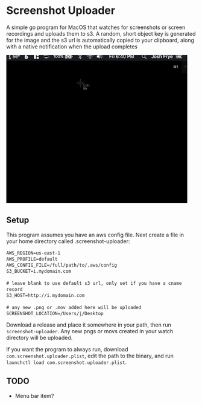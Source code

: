 # Screenshot Uploader

A simple go program for MacOS that watches for screenshots or screen recordings and uploads them to s3. A random, short object key is generated for the image and the s3 url is automatically copied to your clipboard, along with a native notification when the upload completes

![Demo](demo.gif)

## Setup

This program assumes you have an aws config file. Next create a file in your home directory called .screenshot-uploader:

```.env
AWS_REGION=us-east-1
AWS_PROFILE=default
AWS_CONFIG_FILE=/full/path/to/.aws/config
S3_BUCKET=i.mydomain.com

# leave blank to use default s3 url, only set if you have a cname record
S3_HOST=http://i.mydomain.com

# any new .png or .mov added here will be uploaded
SCREENSHOT_LOCATION=/Users/j/Desktop
```

Download a release and place it somewhere in your path, then run `screenshot-uploader`. Any new pngs or movs created in your watch directory will be uploaded.

If you want the program to always run, download `com.screenshot.uploader.plist`, edit the path to the binary, and run `launchctl load com.screenshot.uploader.plist`.

## TODO

- Menu bar item?
